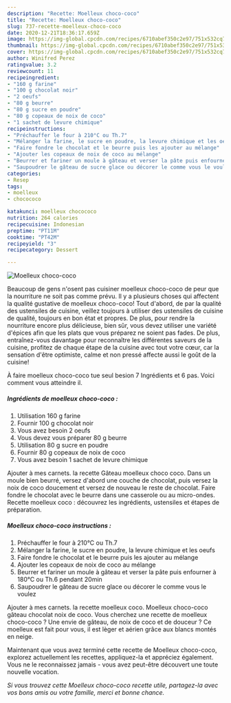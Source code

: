 ```yaml
---
description: "Recette: Moelleux choco-coco"
title: "Recette: Moelleux choco-coco"
slug: 737-recette-moelleux-choco-coco
date: 2020-12-21T18:36:17.659Z
image: https://img-global.cpcdn.com/recipes/6710abef350c2e97/751x532cq70/moelleux-choco-coco-photo-principale-de-la-recette.jpg
thumbnail: https://img-global.cpcdn.com/recipes/6710abef350c2e97/751x532cq70/moelleux-choco-coco-photo-principale-de-la-recette.jpg
cover: https://img-global.cpcdn.com/recipes/6710abef350c2e97/751x532cq70/moelleux-choco-coco-photo-principale-de-la-recette.jpg
author: Winifred Perez
ratingvalue: 3.2
reviewcount: 11
recipeingredient:
- "160 g farine"
- "100 g chocolat noir"
- "2 oeufs"
- "80 g beurre"
- "80 g sucre en poudre"
- "80 g copeaux de noix de coco"
- "1 sachet de levure chimique"
recipeinstructions:
- "Préchauffer le four à 210°C ou Th.7"
- "Mélanger la farine, le sucre en poudre, la levure chimique et les oeufs"
- "Faire fondre le chocolat et le beurre puis les ajouter au mélange"
- "Ajouter les copeaux de noix de coco au mélange"
- "Beurrer et fariner un moule à gâteau et verser la pâte puis enfourner à 180°C ou Th.6 pendant 20min"
- "Saupoudrer le gâteau de sucre glace ou décorer le comme vous le voulez"
categories:
- Resep
tags:
- moelleux
- chocococo

katakunci: moelleux chocococo 
nutrition: 264 calories
recipecuisine: Indonesian
preptime: "PT11M"
cooktime: "PT42M"
recipeyield: "3"
recipecategory: Dessert

---
```



![Moelleux choco-coco](https://img-global.cpcdn.com/recipes/6710abef350c2e97/751x532cq70/moelleux-choco-coco-photo-principale-de-la-recette.jpg)

Beaucoup de gens n'osent pas cuisiner moelleux choco-coco de peur que la nourriture ne soit pas comme prévu. Il y a plusieurs choses qui affectent la qualité gustative de moelleux choco-coco! Tout d'abord, de par la qualité des ustensiles de cuisine, veillez toujours à utiliser des ustensiles de cuisine de qualité, toujours en bon état et propres. De plus, pour rendre la nourriture encore plus délicieuse, bien sûr, vous devez utiliser une variété d'épices afin que les plats que vous préparez ne soient pas fades. De plus, entraînez-vous davantage pour reconnaître les différentes saveurs de la cuisine, profitez de chaque étape de la cuisine avec tout votre cœur, car la sensation d'être optimiste, calme et non pressé affecte aussi le goût de la cuisine!

<!--inarticleads1-->

À faire moelleux choco-coco tue seul besion 7 Ingrédients et 6 pas. Voici comment vous atteindre il.

##### Ingrédients de moelleux choco-coco :

1. Utilisation 160 g farine
1. Fournir 100 g chocolat noir
1. Vous avez besoin 2 oeufs
1. Vous devez vous préparer 80 g beurre
1. Utilisation 80 g sucre en poudre
1. Fournir 80 g copeaux de noix de coco
1. Vous avez besoin 1 sachet de levure chimique


Ajouter à mes carnets. la recette Gâteau moelleux choco coco. Dans un moule bien beurré, versez d&#39;abord une couche de chocolat, puis versez la noix de coco doucement et versez de nouveau le reste de chocolat. Faire fondre le chocolat avec le beurre dans une casserole ou au micro-ondes. Recette moelleux coco : découvrez les ingrédients, ustensiles et étapes de préparation. 

<!--inarticleads2-->

##### Moelleux choco-coco instructions :

1. Préchauffer le four à 210°C ou Th.7
1. Mélanger la farine, le sucre en poudre, la levure chimique et les oeufs
1. Faire fondre le chocolat et le beurre puis les ajouter au mélange
1. Ajouter les copeaux de noix de coco au mélange
1. Beurrer et fariner un moule à gâteau et verser la pâte puis enfourner à 180°C ou Th.6 pendant 20min
1. Saupoudrer le gâteau de sucre glace ou décorer le comme vous le voulez


Ajouter à mes carnets. la recette moelleux coco. Moelleux choco-coco gâteau chocolat noix de coco. Vous cherchez une recette de moelleux choco-coco ? Une envie de gâteau, de noix de coco et de douceur ? Ce moelleux est fait pour vous, il est lèger et aérien grâce aux blancs montés en neige. 

<!--inarticleads1-->

<p>
Maintenant que vous avez terminé cette recette de Moelleux choco-coco, explorez actuellement les recettes, appliquez-la et appréciez également. Vous ne le reconnaissez jamais - vous avez peut-être découvert une toute nouvelle vocation.
</p>

<p>
<i>Si vous trouvez cette Moelleux choco-coco recette utile, partagez-la avec vos bons amis ou votre famille, merci et bonne chance.</i>
</p>
